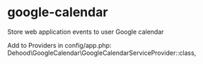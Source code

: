 # google-calendar
Store web application events to user Google calendar


Add to Providers in config/app.php:
Dehood\GoogleCalendar\GoogleCalendarServiceProvider::class,
